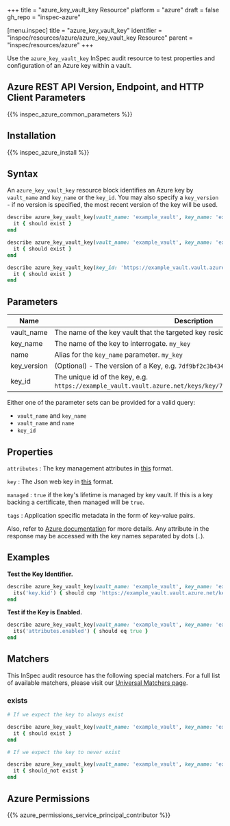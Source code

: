 +++
title = "azure_key_vault_key Resource"
platform = "azure"
draft = false
gh_repo = "inspec-azure"

[menu.inspec]
title = "azure_key_vault_key"
identifier = "inspec/resources/azure/azure_key_vault_key Resource"
parent = "inspec/resources/azure"
+++

Use the `azure_key_vault_key` InSpec audit resource to test properties and configuration of an Azure key within a vault.

## Azure REST API Version, Endpoint, and HTTP Client Parameters

{{% inspec_azure_common_parameters %}}

## Installation

{{% inspec_azure_install %}}

## Syntax

An `azure_key_vault_key` resource block identifies an Azure key by `vault_name` and `key_name` or the `key_id`.
You may also specify a `key_version` - if no version is specified, the most recent version of the key will be used.
```ruby
describe azure_key_vault_key(vault_name: 'example_vault', key_name: 'example_key') do
  it { should exist }
end
```
```ruby
describe azure_key_vault_key(vault_name: 'example_vault', key_name: 'example_key', key_version: '78deebed173b48e48f55abf87ed4cf71') do
  it { should exist }
end
```
```ruby
describe azure_key_vault_key(key_id: 'https://example_vault.vault.azure.net/keys/key/7df9bf2c3b4347bab213ebe233f0e350') do
  it { should exist }
end
```

## Parameters

| Name                           | Description                                                                       |
|--------------------------------|-----------------------------------------------------------------------------------|
| vault_name                     | The name of the key vault that the targeted key resides in. `my_vault`            |
| key_name                       | The name of the key to interrogate. `my_key`                                      |
| name                           | Alias for the `key_name` parameter. `my_key`                                      |
| key_version                    | (Optional) - The version of a Key, e.g. `7df9bf2c3b4347bab213ebe233f0e350`.       |
| key_id                         | The unique id of the key, e.g. `https://example_vault.vault.azure.net/keys/key/7df9bf2c3b4347bab213ebe233f0e350`. |

Either one of the parameter sets can be provided for a valid query:
- `vault_name` and `key_name`
- `vault_name` and `name`
- `key_id`

## Properties

`attributes`
: The key management attributes in [this](https://docs.microsoft.com/en-us/rest/api/keyvault/getkey/getkey#keyattributes) format.

`key`
: The Json web key in [this](https://docs.microsoft.com/en-us/rest/api/keyvault/getkey/getkey#jsonwebkey) format.

`managed`
: `true` if the key's lifetime is managed by key vault. If this is a key backing a certificate, then managed will be `true`.

`tags`
: Application specific metadata in the form of key-value pairs.

Also, refer to [Azure documentation](https://docs.microsoft.com/en-us/rest/api/keyvault/getkey/getkey#keybundle) for more details. 
Any attribute in the response may be accessed with the key names separated by dots (`.`).

## Examples

**Test the Key Identifier.**

```ruby
describe azure_key_vault_key(vault_name: 'example_vault', key_name: 'example_key', key_version: '7df9bf2c3b4347bab213ebe233f0e350') do
  its('key.kid') { should cmp 'https://example_vault.vault.azure.net/keys/key/7df9bf2c3b4347bab213ebe233f0e350' }
end
```
**Test if the Key is Enabled.**

```ruby
describe azure_key_vault_key(vault_name: 'example_vault', key_name: 'example_key') do
  its('attributes.enabled') { should eq true }
end
```

## Matchers

This InSpec audit resource has the following special matchers. For a full list of available matchers, please visit our [Universal Matchers page](https://docs.chef.io/inspec/matchers/).

### exists

```ruby
# If we expect the key to always exist

describe azure_key_vault_key(vault_name: 'example_vault', key_name: 'example_key') do
  it { should exist }
end

# If we expect the key to never exist

describe azure_key_vault_key(vault_name: 'example_vault', key_name: 'example_key') do
  it { should_not exist }
end
```

## Azure Permissions

{{% azure_permissions_service_principal_contributor %}}
